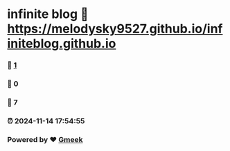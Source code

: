 # infinite blog :link: https://melodysky9527.github.io/infiniteblog.github.io 
### :page_facing_up: [1](https://melodysky9527.github.io/infiniteblog.github.io/tag.html) 
### :speech_balloon: 0 
### :hibiscus: 7 
### :alarm_clock: 2024-11-14 17:54:55 
### Powered by :heart: [Gmeek](https://github.com/Meekdai/Gmeek)
